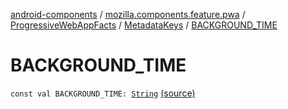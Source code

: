 [android-components](../../../index.md) / [mozilla.components.feature.pwa](../../index.md) / [ProgressiveWebAppFacts](../index.md) / [MetadataKeys](index.md) / [BACKGROUND_TIME](./-b-a-c-k-g-r-o-u-n-d_-t-i-m-e.md)

# BACKGROUND_TIME

`const val BACKGROUND_TIME: `[`String`](https://kotlinlang.org/api/latest/jvm/stdlib/kotlin/-string/index.html) [(source)](https://github.com/mozilla-mobile/android-components/blob/master/components/feature/pwa/src/main/java/mozilla/components/feature/pwa/ProgressiveWebAppFacts.kt#L31)